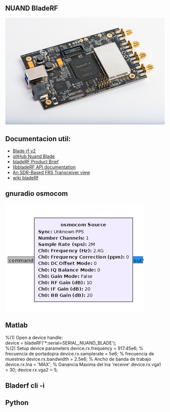 ## NUAND BladeRF 
![image](BladeRFv2Ax4/bladerfv2ax4_1.jpg)

## Documentacion util:
- [Blade rf v2](https://www.nuand.com/bladerf-2-0-micro/)
- [gitHub Nuand Blade](https://github.com/Nuand/bladeRF)
- [bladeRF Product Brief](https://www.nuand.com/bladeRF-brief.pdf)
- [libbladeRF API documentation](https://www.nuand.com/bladeRF-doc/libbladeRF/v2.2.1/)
- [An SDR-Based FRS Transceiver view](https://www.nuand.com/bladeRF-doc/examples/bladeRF_frs.html)
- [wiki bladeRf](https://github.com/Nuand/bladeRF/wiki)

## gnuradio osmocom
![image](BladeRFv2Ax4/gnuradio_modulo.JPG)

## Matlab

%(1) Open a device handle:\
device = bladeRF('*:serial=SERIAL_NUAND_BLADE'); \
%(2) Setup device parameters
device.rx.frequency  = 917.45e6;    % frecuencia de portadopra
device.rx.samplerate = 5e6;         % frecuencia de muestreo
device.rx.bandwidth  = 2.5e6;       % Ancho de banda de trabajo
device.rx.lna        = 'MAX';       % Ganancia Maxima del lna 'receive'
device.rx.vga1       = 30;
device.rx.vga2       = 5;


## Bladerf cli -i


## Python



